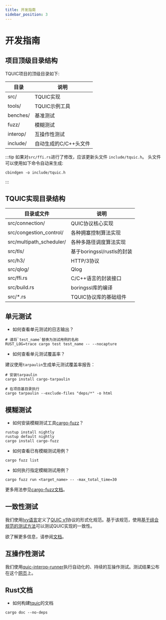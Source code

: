 ```yaml
---
title: 开发指南
sidebar_position: 3
---
```


# 开发指南


## 项目顶级目录结构

TQUIC项目的顶级目录如下:

| 目录 | 说明 |
| --------- | ----------- |
| src/       | TQUIC实现 |
| tools/      | TQUIC示例工具 |
| benches/   | 基准测试 |
| fuzz/      | 模糊测试 |
| interop/   | 互操作性测试 |
| include/   | 自动生成的C/C++头文件 |

:::tip
如果对`src/ffi.rs`进行了修改，应该更新头文件 `include/tquic.h`。
头文件可以使用如下命令自动来生成:
```
cbindgen -o include/tquic.h
```
:::


## TQUIC实现目录结构

| 目录或文件 | 说明 |
| -------------- | ----------- |
| src/connection/          | QUIC协议核心实现 |
| src/congestion_control/  | 各种拥塞控制算法实现 |
| src/multipath_scheduler/ | 各种多路径调度算法实现 |
| src/tls/                 | 基于boringssl/rustls的封装 |
| src/h3/                  | HTTP/3协议 |
| src/qlog/                | Qlog |
| src/ffi.rs               | C/C++语言的封装接口 |
| src/build.rs             | boringssl库的编译 |
| src/\*.rs                | TQUIC协议库的基础组件 |



## 单元测试

* 如何查看单元测试的日志输出？

```
# 请将`test_name`替换为测试用例的名称
RUST_LOG=trace cargo test test_name -- --nocapture
```

* 如何查看单元测试覆盖率？

建议使用`tarpaulin`生成单元测试覆盖率报告：

```
# 安装tarpaulin
cargo install cargo-tarpaulin

# 在项目基目录执行
cargo tarpaulin --exclude-files "deps/*" -o html
```


## 模糊测试

* 如何安装模糊测试工具[cargo-fuzz](https://github.com/rust-fuzz/cargo-fuzz)？
```
rustup install nightly
rustup default nightly
cargo install cargo-fuzz
```

* 如何查看已有模糊测试用例？
```
cargo fuzz list
```

* 如何执行指定模糊测试用例？
```
cargo fuzz run <target_name> -- -max_total_time=30
```

更多用法参见[cargo-fuzz文档](https://rust-fuzz.github.io/book/cargo-fuzz.html)。



## 一致性测试

我们使用[Ivy语言](http://microsoft.github.io/ivy/)定义了[QUIC v1](https://datatracker.ietf.org/doc/html/rfc9000)协议的形式化规范。基于该规范，使用[基于组合规范的测试方法](https://dl.acm.org/doi/10.1145/3341302.3342087)可以测试QUIC实现的一致性。

欲了解更多信息，请参阅[文档](../further_readings/conformance/)。


## 互操作性测试

我们使用[quic-interop-runner](https://github.com/marten-seemann/quic-interop-runner/tree/master)执行自动化的、持续的互操作测试。测试结果公布在这个[网页](https://interop.seemann.io/)上。


## Rust文档

* 如何构建[tquic](https://docs.rs/tquic)的文档

```
cargo doc --no-deps
```
